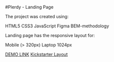 #Plerdy - Landing Page

The project was created using:

HTML5
CSS3
JavaScript
Figma
BEM-methodology

Landing page has the responsive layout for:

Mobile (> 320px)
Laptop 1024px

<!-- [DEMO LINK](https://RomanHrytsiuk.github.io/Kickstarter_landing/) -->
[DEMO LINK](https://RomanHrytsiuk.github.io/Kickstarter_landing/)
[Kickstarter Layout](https://github.com/RomanHrytsiuk/Plerdy)